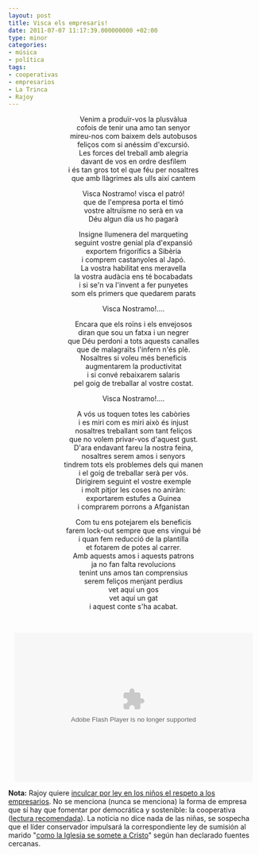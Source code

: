 ```yaml
---
layout: post
title: Visca els empresaris!
date: 2011-07-07 11:17:39.000000000 +02:00
type: minor
categories:
- música
- política
tags:
- cooperativas
- empresarios
- La Trinca
- Rajoy
---
```

<p style="text-align: center;">Venim a produïr-vos la plusvàlua<br />
cofois de tenir una amo tan senyor<br />
mireu-nos com baixem dels autobusos<br />
feliços com si anéssim d'excursió.<br />
Les forces del treball amb alegria<br />
davant de vos en ordre desfilem<br />
i és tan gros tot el que féu per nosaltres<br />
que amb llàgrimes als ulls així cantem</p>
<p style="text-align: center;">Visca Nostramo! visca el patró!<br />
que de l'empresa porta el timó<br />
vostre altruïsme no serà en va<br />
Déu algun día us ho pagarà</p>
<p style="text-align: center;">Insigne llumenera del marqueting<br />
seguint vostre genial pla d'expansió<br />
exportem frigorífics a Sibèria<br />
i comprem castanyoles al Japó.<br />
La vostra habilitat ens meravella<br />
la vostra audàcia ens té bocabadats<br />
i si se'n va l'invent a fer punyetes<br />
som els primers que quedarem parats</p>
<p style="text-align: center;">Visca Nostramo!....</p>
<p style="text-align: center;">Encara que els roïns i els envejosos<br />
diran que sou un fatxa i un negrer<br />
que Déu perdoni a tots aquests canalles<br />
que de malagraïts l'infern n'és plè.<br />
Nosaltres si voleu més beneficis<br />
augmentarem la productivitat<br />
i si convé rebaixarem salaris<br />
pel goig de treballar al vostre costat.</p>
<p style="text-align: center;">Visca Nostramo!....</p>
<p style="text-align: center;">A vós us toquen totes les cabòries<br />
i es miri com es miri això és injust<br />
nosaltres treballant som tant feliços<br />
que no volem privar-vos d'aquest gust.<br />
D'ara endavant fareu la nostra feina,<br />
nosaltres serem amos i senyors<br />
tindrem tots els problemes dels qui manen<br />
i el goig de treballar serà per vós.<br />
Dirigirem seguint el vostre exemple<br />
i molt pitjor les coses no aniràn:<br />
exportarem estufes a Guinea<br />
i comprarem porrons a Afganistan</p>
<p style="text-align: center;">Com tu ens potejarem els beneficis<br />
farem lock-out sempre que ens vingui bé<br />
i quan fem reducció de la plantilla<br />
et fotarem de potes al carrer.<br />
Amb aquests amos i aquests patrons<br />
ja no fan falta revolucions<br />
tenint uns amos tan comprensius<br />
serem feliços menjant perdius<br />
vet aquí un gos<br />
vet aquí un gat<br />
i aquest conte s'ha acabat.</p>
<p>&nbsp;</p>
<div style="text-align: center;"><embed type="application/x-shockwave-flash" width="480" height="300" src="http://blip.tv/play/AYLByHUC" allowfullscreen="true" allowscriptaccess="always" wmode="transparent"></embed></div>
<p><strong>Nota:</strong> Rajoy quiere <a href="http://www.elperiodico.com/es/noticias/politica/rajoy-pretende-inculcar-por-ley-los-ninos-respeto-empresario-1064386">inculcar por ley en los niños el respeto a los empresarios</a>. No se menciona (nunca se menciona) la forma de empresa que sí hay que fomentar por democrática y sostenible: la cooperativa (<a href="http://www.facebook.com/l.php?u=http%3A%2F%2Fwww.roigcultura.cat%2F2011%2F02%2Fpresentacio-del-llibre-cooperativisme.html&amp;h=zAQA6o6bP">lectura recomendada</a>). La noticia no dice nada de las niñas, se sospecha que el líder conservador impulsará la correspondiente ley de sumisión al marido "<a href="http://www.rosario.org.mx/servicios/lmatrim3.htm">como la Iglesia se somete a Cristo</a>" según han declarado fuentes cercanas.</p>
